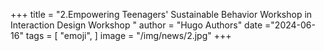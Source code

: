 +++
title = "2.Empowering Teenagers' Sustainable Behavior Workshop in Interaction Design Workshop    "
author = "Hugo Authors"
date ="2024-06-16"
tags = [
    "emoji",
]
image =  "/img/news/2.jpg"
+++

